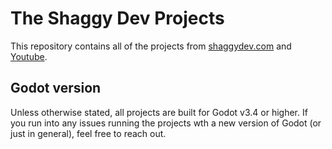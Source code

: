# The Shaggy Dev Projects

This repository contains all of the projects from [shaggydev.com](https://shaggydev.com) and [Youtube](https://www.youtube.com/channel/UCoiLPC6AQHmJNSwdN1xmuWA).

## Godot version
Unless otherwise stated, all projects are built for Godot v3.4 or higher. If you run into any issues running the projects wth a new version of Godot (or just in general), feel free to reach out.